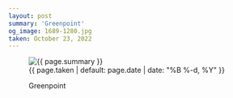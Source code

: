 ```yaml
---
layout: post
summary: 'Greenpoint'
og_image: 1689-1280.jpg
taken: October 23, 2022
---
```


<figure class="post">
 <img alt="{{ page.summary }}" sizes="(min-width: 700px) 50vw, calc(100vw - 2rem)" src="{{ site.assets_url }}/1689-640.jpg" srcset="{{ site.assets_url }}/1689-320.jpg 320w, {{ site.assets_url }}/1689-640.jpg 640w, {{ site.assets_url }}/1689-960.jpg 960w, {{ site.assets_url }}/1689-1280.jpg 1280w"/>
 <figcaption>
  <time>
   {{ page.taken | default: page.date | date: "%B %-d, %Y" }}
  </time>
  <p>
   Greenpoint
  </p>
 </figcaption>
</figure>
